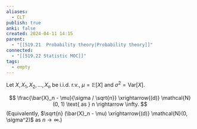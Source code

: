 ```yaml
---
aliases:
  - CLT
publish: true
anki: false
created: 2024-04-11 14:15
parent:
  - "[[519.21  Probability theory|Probability theory]]"
connected:
  - "[[519.22 Statistic MOC]]"
tags:
  - empty
---
```


Let $X, X_1, X_2, \ldots, X_n$ be i.i.d. r.v., $\mu = \mathbb{E}[X]$ and $\sigma^2 = \text{Var}[X]$.

$$ \frac{\bar{X}_n - \mu}{\sigma / \sqrt{n}} \xrightarrow{(d)} \mathcal{N}(0, 1) \text{ as } n \rightarrow \infty. $$
(Equivalently, $\sqrt{n} (\bar{X}_n - \mu) \xrightarrow{(d)} \mathcal{N}(0, \sigma^2)$ as $n \rightarrow \infty$.)

